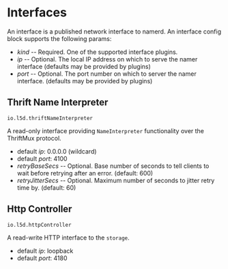 # Interfaces





An interface is a published network interface to namerd.  An interface config
block supports the following params:

* *kind* -- Required. One of the supported interface plugins.
* *ip* -- Optional.  The local IP address on which to serve the namer interface
(defaults may be provided by plugins)
* *port* -- Optional.  The port number on which to server the namer interface.
(defaults may be provided by plugins)

## Thrift Name Interpreter

`io.l5d.thriftNameInterpreter`

A read-only interface providing `NameInterpreter` functionality over the ThriftMux protocol.

* default *ip*: 0.0.0.0 (wildcard)
* default *port*: 4100
* *retryBaseSecs* -- Optional. Base number of seconds to tell clients to wait
before retrying after an error.  (default: 600)
* *retryJitterSecs* -- Optional.  Maximum number of seconds to jitter retry
time by.  (default: 60)

## Http Controller

`io.l5d.httpController`

A read-write HTTP interface to the `storage`.

* default *ip*: loopback
* default *port*: 4180
